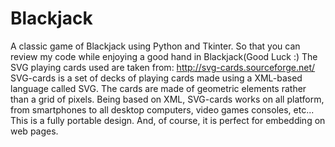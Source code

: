 # Blackjack
A classic game of Blackjack using Python and Tkinter.
So that you can review my code while enjoying a good hand in Blackjack(Good Luck :)
The SVG playing cards used are taken from: http://svg-cards.sourceforge.net/
SVG-cards is a set of decks of playing cards made using a XML-based language called SVG. The cards are made of geometric elements rather than a grid of pixels.
Being based on XML, SVG-cards works on all platform, from smartphones to all desktop computers, video games consoles, etc... This is a fully portable design. And, of course, it is perfect for embedding on web pages. 
